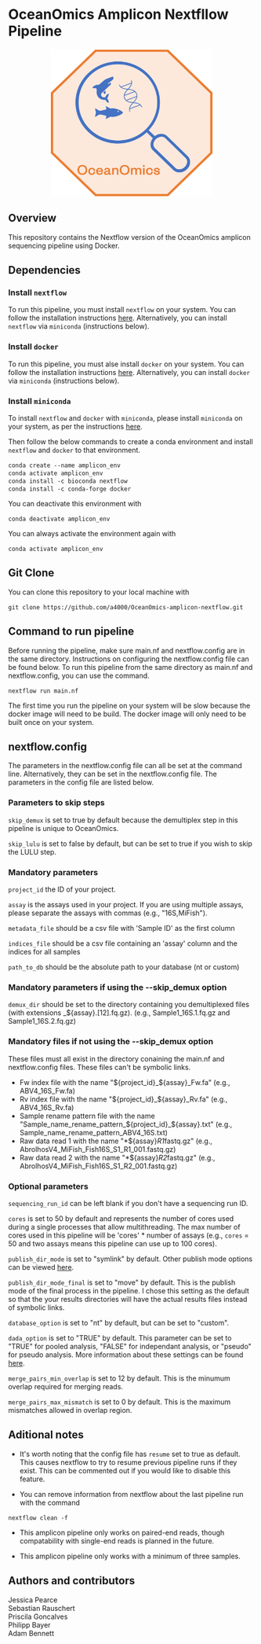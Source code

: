 # OceanOmics Amplicon Nextfllow Pipeline


<p align="center">
  <img width="330" height="300" src="img/OceanOmics.png">
</p>


## Overview
This repository contains the Nextflow version of the OceanOmics amplicon sequencing pipeline using Docker. 


## Dependencies

### Install `nextflow`

To run this pipeline, you must install `nextflow` on your system. You can follow the installation instructions [here](https://www.nextflow.io/docs/latest/getstarted.html#installation). Alternatively, you can install `nextflow` via `miniconda` (instructions below).


### Install `docker`

To run this pipeline, you must alse install `docker` on your system. You can follow the installation instructions [here](https://docs.docker.com/engine/install/). Alternatively, you can install `docker` via `miniconda` (instructions below). 


### Install `miniconda`

To install `nextflow` and `docker` with `miniconda`, please install `miniconda` on your system, as per the instructions [here](https://conda.io/projects/conda/en/latest/user-guide/install/linux.html). 

Then follow the below commands to create a conda environment and install `nextflow` and `docker` to that environment.
```
conda create --name amplicon_env
conda activate amplicon_env
conda install -c bioconda nextflow
conda install -c conda-forge docker
```

You can deactivate this environment with
```
conda deactivate amplicon_env
```

You can always activate the environment again with 
```
conda activate amplicon_env
```


## Git Clone

You can clone this repository to your local machine with
```
git clone https://github.com/a4000/OceanOmics-amplicon-nextflow.git
```

## Command to run pipeline

Before running the pipeline, make sure main.nf and nextflow.config are in the same directory.
Instructions on configuring the nextflow.config file can be found below.
To run this pipeline from the same directory as main.nf and nextflow.config, you can use the command.
```
nextflow run main.nf
```

The first time you run the pipeline on your system will be slow because the docker image will need to be build.
The docker image will only need to be built once on your system.


## nextflow.config

The parameters in the nextflow.config file can all be set at the command line. 
Alternatively, they can be set in the nextflow.config file.
The parameters in the config file are listed below.


### Parameters to skip steps

`skip_demux` is set to true by default because the demultiplex step in this pipeline is unique to OceanOmics.

`skip_lulu` is set to false by default, but can be set to true if you wish to skip the LULU step.


### Mandatory parameters

`project_id` the ID of your project.

`assay` is the assays used in your project. 
If you are using multiple assays, please separate the assays with commas (e.g., "16S,MiFish").

`metadata_file` should be a csv file with 'Sample ID' as the first column

`indices_file` should be a csv file containing an 'assay' column and the indices for all samples

`path_to_db` should be the absolute path to your database (nt or custom)


### Mandatory parameters if using the --skip_demux option

`demux_dir` should be set to the directory containing you demultiplexed files (with extensions  _${assay}.[12].fq.gz).
(e.g., Sample1_16S.1.fq.gz and Sample1_16S.2.fq.gz)


### Mandatory files if not using the --skip_demux option

These files must all exist in the directory conaining the main.nf and nextflow.config files.
These files can't be symbolic links.

- Fw index file with the name "${project_id}_${assay}_Fw.fa" (e.g., ABV4_16S_Fw.fa)
- Rv index file with the name "${project_id}_${assay}_Rv.fa" (e.g., ABV4_16S_Rv.fa)
- Sample rename pattern file with the name "Sample_name_rename_pattern_${project_id}_${assay}.txt" (e.g., Sample_name_rename_pattern_ABV4_16S.txt)
- Raw data read 1 with the name "*${assay}*R1*fastq.gz" (e.g., AbrolhosV4_MiFish_Fish16S_S1_R1_001.fastq.gz)
- Raw data read 2 with the name "*${assay}*R2*fastq.gz" (e.g., AbrolhosV4_MiFish_Fish16S_S1_R2_001.fastq.gz)


### Optional parameters

`sequencing_run_id` can be left blank if you don't have a sequencing run ID.

`cores` is set to 50 by default and represents the number of cores used during a single processes that allow multithreading.
The max number of cores used in this pipeline will be 'cores' * number of assays 
(e.g., `cores` = 50 and two assays means this pipeline can use up to 100 cores).

`publish_dir_mode` is set to "symlink" by default.
Other publish mode options can be viewed [here](https://www.nextflow.io/docs/latest/process.html#publishdir).

`publish_dir_mode_final` is set to "move" by default. This is the publish mode of the final process in the pipeline.
I chose this setting as the default so that the your results directories will have the actual results files instead of symbolic links.

`database_option` is set to "nt" by default, but can be set to "custom".

`dada_option` is set to "TRUE" by default.
This parameter can be set to "TRUE" for pooled analysis, "FALSE" for independant analysis, or "pseudo" for pseudo analysis.
More information about these settings can be found [here](https://benjjneb.github.io/dada2/pool.html).

`merge_pairs_min_overlap` is set to 12 by default.
This is the minumum overlap required for merging reads.

`merge_pairs_max_mismatch` is set to 0 by default. 
This is the maximum mismatches allowed in overlap region.


## Aditional notes

- It's worth noting that the config file has `resume` set to true as default. This causes nextflow to try to resume previous pipeline runs if they exist. This can be commented out if you would like to disable this feature.

- You can remove information from nextflow about the last pipeline run with the command
```
nextflow clean -f
```

- This amplicon pipeline only works on paired-end reads, though compatability with single-end reads is planned in the future.

- This amplicon pipeline only works with a minimum of three samples.


## Authors and contributors
Jessica Pearce  
Sebastian Rauschert  
Priscila Goncalves  
Philipp Bayer  
Adam Bennett